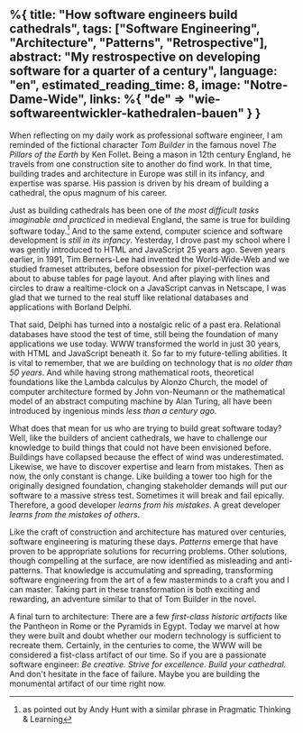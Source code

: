 %{
  title: "How software engineers build cathedrals",
  tags: ["Software Engineering", "Architecture", "Patterns", "Retrospective"],
  abstract: "My restrospective on developing software for a quarter of a century",
  language: "en",
  estimated_reading_time: 8,
  image: "Notre-Dame-Wide",
  links: %{
    "de" => "wie-softwareentwickler-kathedralen-bauen"
  }
}
---
When reflecting on my daily work as professional software engineer, I am reminded of the fictional character _Tom Builder_ in the famous novel _The Pillars of the Earth_ by Ken Follet. Being a mason in 12th century England, he travels from one construction site to another do find work. In that time, building trades and  architecture in Europe was still in its infancy, and expertise was sparse. His passion is driven by his dream of building a cathedral, the opus magnum of his career.

Just as building cathedrals has been one of _the most difficult tasks imaginable and practiced_ in medieval England, the same is true for building software today.[^1] And to the same extend, computer science and software development is _still in its infancy_. Yesterday, I drove past my school where I was gently introduced to HTML and JavaScript 25 years ago. Seven years earlier, in 1991, Tim Berners-Lee had invented the World-Wide-Web and we studied frameset attributes, before obsession for pixel-perfection was about to abuse tables for page layout. And after playing with lines and circles to draw a realtime-clock on a JavaScript canvas in Netscape, I was glad that we turned to the real stuff like relational databases and applications with Borland Delphi.

That said, Delphi has turned into a nostalgic relic of a past era. Relational databases have stood the test of time, still being the foundation of many applications we use today. WWW transformed the world in just 30 years, with HTML and JavaScript beneath it. So far to my future-telling abilities. It is vital to remember, that we are building on technology that is _no older than 50 years_. And while having strong mathematical roots, theoretical foundations like the Lambda calculus by Alonzo Church, the model of computer architecture formed by John von-Neumann or the mathematical model of an abstract computing machine by Alan Turing, all have been introduced by ingenious minds _less than a century ago_.

What does that mean for us who are trying to build great software today? Well, like the builders of ancient cathedrals, we have to challenge our knowledge to build things that could not have been envisioned before. Buildings have collapsed because the effect of wind was underestimated. Likewise, we have to discover expertise and learn from mistakes. Then as now, the only constant is change. Like building a tower too high for the originally designed foundation, changing stakeholder demands will put our software to a massive stress test. Sometimes it will break and fail epically. Therefore, a good developer _learns from his mistakes_. A great developer _learns from the mistakes of others_.

Like the craft of construction and architecture has matured over centuries, software engineering is maturing these days. _Patterns_ emerge that have proven to be appropriate solutions for recurring problems. Other solutions, though compelling at the surface, are now identified as misleading and anti-patterns. That knowledge is accumulating and spreading, transforming software engineering from the art of a few masterminds to a craft you and I can master. Taking part in these transformation is both exciting and rewarding, an adventure similar to that of Tom Builder in the novel.

A final turn to architecture: There are a few _first-class historic artifacts_ like the Pantheon in Rome or the Pyramids in Egypt. Today we marvel at how they were built and doubt whether our modern technology is sufficient to recreate them. Certainly, in the centuries to come, the WWW will be considered a fist-class artifact of our time. So if you are a passionate software engineer: _Be creative. Strive for excellence. Build your cathedral._ And don't hesitate in the face of failure. Maybe you are building the monumental artifact of our time right now.

[^1]: as pointed out by Andy Hunt with a similar phrase in Pragmatic Thinking & Learning